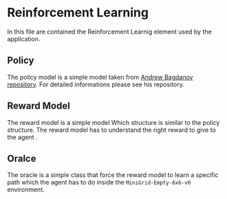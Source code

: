 # Reinforcement Learning

In this file are contained the Reinforcement Learnig  element used by the application.


## Policy

The policy model is a simple model taken from [Andrew Bagdanov repository](https://gitlab.com/bagdanov/pg-minigrid). For detailed informations please see his repository.

## Reward Model

The reward model is a simple model Which structure is similar to the policy structure.
The reward model has to understand the right reward to give to the agent .

## Oralce

The oracle is a simple class that force the reward model to learn a specific path which the agent has to do inside the `MiniGrid-Empty-6x6-v0` environment.